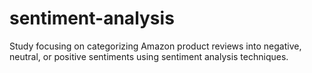 # sentiment-analysis
Study focusing on categorizing Amazon product reviews into negative, neutral, or positive sentiments using sentiment analysis techniques.
